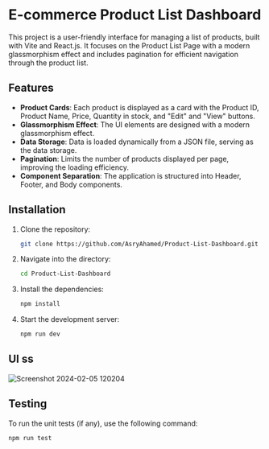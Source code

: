 # E-commerce Product List Dashboard

This project is a user-friendly interface for managing a list of products, built with Vite and React.js. It focuses on the Product List Page with a modern glassmorphism effect and includes pagination for efficient navigation through the product list.

## Features

- **Product Cards**: Each product is displayed as a card with the Product ID, Product Name, Price, Quantity in stock, and "Edit" and "View" buttons.
- **Glassmorphism Effect**: The UI elements are designed with a modern glassmorphism effect.
- **Data Storage**: Data is loaded dynamically from a JSON file, serving as the data storage.
- **Pagination**: Limits the number of products displayed per page, improving the loading efficiency.
- **Component Separation**: The application is structured into Header, Footer, and Body components.

## Installation

1. Clone the repository:
    ```bash
    git clone https://github.com/AsryAhamed/Product-List-Dashboard.git
    ```
2. Navigate into the directory:
    ```bash
    cd Product-List-Dashboard
    ```
3. Install the dependencies:
    ```bash
    npm install
    ```
4. Start the development server:
    ```bash
    npm run dev
    ```
## UI ss
![Screenshot 2024-02-05 120204](https://github.com/AsryAhamed/Product-List-Dashboard/assets/99158752/bb4057e9-d480-4d96-b8fc-ce2762bcad79)

## Testing

To run the unit tests (if any), use the following command:
```bash
npm run test
